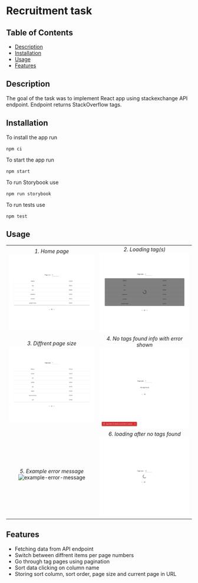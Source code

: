 # Recruitment task

## Table of Contents

- [Description](#description)
- [Installation](#installation)
- [Usage](#usage)
- [Features](#features)

## Description

The goal of the task was to implement React app using stackexchange API endpoint. Endpoint returns StackOverflow tags.

## Installation

To install the app run

```
npm ci
```

To start the app run

```
npm start
```

To run Storybook use

```
npm run storybook
```

To run tests use

```
npm test
```

## Usage

|                                                                                     |                                                                                                       |
| :---------------------------------------------------------------------------------: | :---------------------------------------------------------------------------------------------------: |
|                   _1. Home page_ ![home page](docs/home-page.png)                   |                 _2. Loading tag(s)_ ![loading product(s)](docs/loading-next-page.png)                 |
|     _3. Diffrent page size_ ![diffrent page size](docs/diffrent-page-size.png)      |           _4. No tags found info with error shown_ ![no-tags-found](docs/no-tags-found.png)           |
| _5. Example error message_ ![example-error-message](docs/example-error-message.png) | _6. loading after no tags found_ ![loading-after-no-tags-found](docs/loading-after-no-tags-found.png) |

## Features

- Fetching data from API endpoint
- Switch between diffrent items per page numbers
- Go through tag pages using pagination
- Sort data clicking on column name
- Storing sort column, sort order, page size and current page in URL
